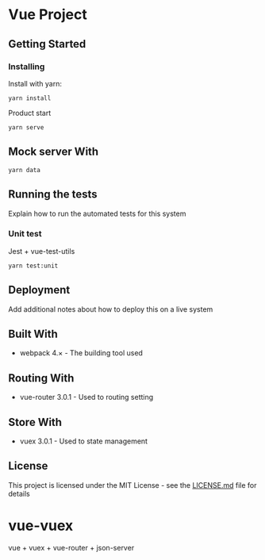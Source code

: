 # Vue Project

## Getting Started

### Installing

Install with yarn:

```
yarn install
```

Product start

```
yarn serve
```

## Mock server With

```
yarn data
```

## Running the tests

Explain how to run the automated tests for this system

### Unit test
Jest + vue-test-utils

```
yarn test:unit
```

## Deployment

Add additional notes about how to deploy this on a live system

## Built With

* webpack 4.× - The building tool used

## Routing With

* vue-router 3.0.1 - Used to routing setting

## Store With

* vuex 3.0.1 - Used to state management


## License

This project is licensed under the MIT License - see the [LICENSE.md](LICENSE.md) file for details


# vue-vuex

vue + vuex + vue-router + json-server

